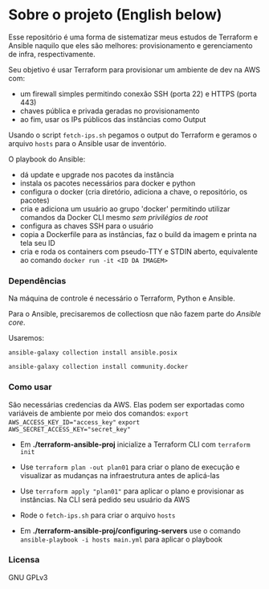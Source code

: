 

# Sobre o projeto (English below)

Esse repositório é uma forma de sistematizar meus estudos de Terraform e Ansible naquilo que eles são melhores: provisionamento e gerenciamento de infra, respectivamente.

Seu objetivo é usar Terraform para provisionar um ambiente de dev na AWS com:
 - um firewall simples permitindo conexão SSH (porta 22) e HTTPS (porta 443)
 - chaves pública e privada geradas no provisionamento
 - ao fim, usar os IPs públicos das instâncias como Output

Usando o script `fetch-ips.sh` pegamos o output do Terraform e geramos o arquivo `hosts` para o Ansible usar de inventório.

O playbook do Ansible:
 - dá update e upgrade nos pacotes da instância
 - instala os pacotes necessários para docker e python
 - configura o docker (cria diretório, adiciona a chave, o repositório, os pacotes)
 - cria e adiciona um usuário ao grupo 'docker' permitindo utilizar comandos da Docker CLI mesmo _sem privilégios de root_
 - configura as chaves SSH para o usuário
 - copia a Dockerfile para as instâncias, faz o build da imagem e printa na tela seu ID
 - cria e roda os containers com pseudo-TTY e STDIN aberto, equivalente ao comando `docker run -it <ID DA IMAGEM>`

### Dependências

Na máquina de controle é necessário o Terraform, Python e Ansible.

Para o Ansible, precisaremos de collectiosn que não fazem parte do *Ansible core*. 

Usaremos:

`ansible-galaxy collection install ansible.posix`

`ansible-galaxy collection install community.docker`


### Como usar
São necessárias credencias da AWS. Elas podem ser exportadas como variáveis de ambiente por meio dos comandos:
`export AWS_ACCESS_KEY_ID="access_key"`
`export AWS_SECRET_ACCESS_KEY="secret_key"`

- Em **./terraform-ansible-proj** inicialize a Terraform CLI com `terraform init`

- Use `terraform plan -out plan01` para criar o plano de execução e visualizar as mudanças na infraestrutura antes de aplicá-las

- Use `terraform apply "plan01"` para aplicar o plano e provisionar as instâncias. Na CLI será pedido seu usuário da AWS

- Rode o `fetch-ips.sh` para criar o arquivo `hosts`

- Em **./terraform-ansible-proj/configuring-servers** use o comando `ansible-playbook -i hosts main.yml` para aplicar o playbook



### Licensa

GNU GPLv3
